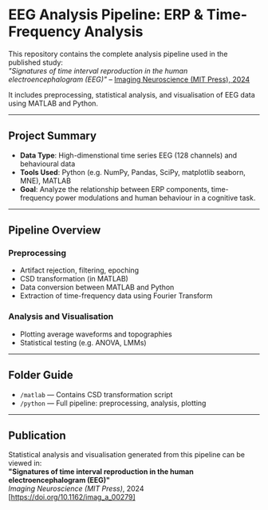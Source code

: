 # EEG Analysis Pipeline: ERP & Time-Frequency Analysis

This repository contains the complete analysis pipeline used in the published study:  
*"Signatures of time interval reproduction in the human electroencephalogram (EEG)"* – [Imaging Neuroscience (MIT Press), 2024]([https://doi.org/10.1162/imag_a_00279])

It includes preprocessing, statistical analysis, and visualisation of EEG data using MATLAB and Python. 

---

## Project Summary
- **Data Type**: High-dimenstional time series EEG (128 channels) and behavioural data
- **Tools Used**: Python (e.g. NumPy, Pandas, SciPy, matplotlib seaborn, MNE), MATLAB
- **Goal**: Analyze the relationship between ERP components, time-frequency power modulations and human behaviour in a cognitive task.

---

## Pipeline Overview

### Preprocessing
- Artifact rejection, filtering, epoching
- CSD transformation (in MATLAB)
- Data conversion between MATLAB and Python
- Extraction of time-frequency data using Fourier Transform

### Analysis and Visualisation 
- Plotting average waveforms and topographies
- Statistical testing (e.g. ANOVA, LMMs)
  
---

## Folder Guide
- `/matlab` — Contains CSD transformation script
- `/python` — Full pipeline: preprocessing, analysis, plotting

---

## Publication
Statistical analysis and visualisation generated from this pipeline can be viewed in:  
**"Signatures of time interval reproduction in the human electroencephalogram (EEG)"**  
*Imaging Neuroscience (MIT Press)*, 2024  
[https://doi.org/10.1162/imag_a_00279]
